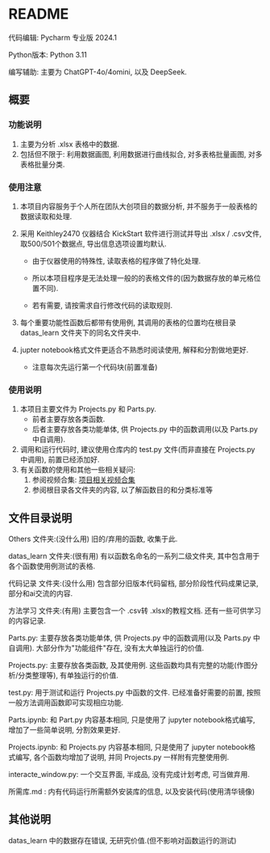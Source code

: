 # README

代码编辑: Pycharm  专业版 2024.1

Python版本: Python 3.11

编写辅助: 主要为 ChatGPT-4o/4omini, 以及 DeepSeek.

## 概要

### 功能说明

1. 主要为分析 .xlsx 表格中的数据.
2. 包括但不限于: 利用数据画图, 利用数据进行曲线拟合, 对多表格批量画图, 对多表格批量分类.

### 使用注意

1. 本项目内容服务于个人所在团队大创项目的数据分析, 并不服务于一般表格的数据读取和处理.

2. 采用 Keithley2470 仪器结合 KickStart 软件进行测试并导出 .xlsx / .csv文件, 取500/501个数据点, 导出信息选项设置均默认. 

   - 由于仪器使用的特殊性, 读取表格的程序做了特化处理. 

   - 所以本项目程序是无法处理一般的的表格文件的(因为数据存放的单元格位置不同). 

   - 若有需要, 请按需求自行修改代码的读取规则.

3. 每个重要功能性函数后都带有使用例, 其调用的表格的位置均在根目录 datas_learn 文件夹下的同名文件夹中.

4. jupter notebook格式文件更适合不熟悉时阅读使用, 解释和分割做地更好.
   - 注意每次先运行第一个代码块(前置准备)


### 使用说明

1. 本项目主要文件为 Projects.py 和 Parts.py.
   - 前者主要存放各类函数.
   - 后者主要存放各类功能单体, 供 Projects.py 中的函数调用(以及 Parts.py 中自调用).
2. 调用和运行代码时, 建议使用仓库内的 test.py 文件(而非直接在 Projects.py 中调用), 前置已经添加好.
3. 有关函数的使用和其他一些相关疑问:
   1. 参阅视频合集: [项目相关视频合集](https://www.bilibili.com/video/BV1bWAKeaEZg)
   2. 参阅根目录各文件夹的内容, 以了解函数目的和分类标准等

## 文件目录说明

Others 文件夹:(没什么用) 旧的/弃用的函数, 收集于此.

datas_learn 文件夹:(很有用) 有以函数名命名的一系列二级文件夹, 其中包含用于各个函数使用例测试的表格.

代码记录 文件夹:(没什么用) 包含部分旧版本代码留档, 部分阶段性代码成果记录, 部分和ai交流的内容.

方法学习 文件夹:(有用) 主要包含一个 .csv转 .xlsx的教程文档. 还有一些可供学习的内容记录.

Parts.py: 主要存放各类功能单体, 供 Projects.py 中的函数调用(以及 Parts.py 中自调用). 大部分作为"功能组件"存在, 没有太大单独运行的价值.

Projects.py: 主要存放各类函数, 及其使用例. 这些函数均具有完整的功能(作图分析/分类整理等), 有单独运行的价值.

test.py: 用于测试和运行 Projects.py 中函数的文件. 已经准备好需要的前置, 按照一般方法调用函数即可实现相应功能.

Parts.ipynb: 和 Part.py 内容基本相同, 只是使用了 jupyter notebook格式编写, 增加了一些简单说明, 分割效果更好.

Projects.ipynb: 和 Projects.py 内容基本相同, 只是使用了 jupyter notebook格式编写, 各个函数均增加了说明, 并同 Projects.py 一样附有完整使用例.

interacte_window.py: 一个交互界面, 半成品, 没有完成计划考虑, 可当做弃用.

所需库.md : 内有代码运行所需额外安装库的信息, 以及安装代码(使用清华镜像)

## 其他说明

datas_learn 中的数据存在错误, 无研究价值.(但不影响对函数运行的测试)
